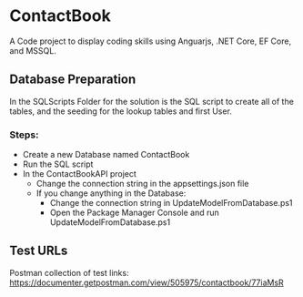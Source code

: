 # ContactBook
A Code project to display coding skills using Anguarjs, .NET Core, EF Core, and MSSQL.

## Database Preparation
In the SQLScripts Folder for the solution is the SQL script to create all of the tables, 
and the seeding for the lookup tables and first User.

### Steps:
- Create a new Database named ContactBook
- Run the SQL script
- In the ContactBookAPI project
	- Change the connection string in the appsettings.json file
	- If you change anything in the Database:
      - Change the connection string in UpdateModelFromDatabase.ps1
      - Open the Package Manager Console and run UpdateModelFromDatabase.ps1

## Test URLs
Postman collection of test links: https://documenter.getpostman.com/view/505975/contactbook/77iaMsR
